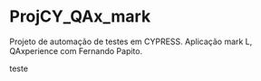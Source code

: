 # ProjCY_QAx_mark
Projeto de automação de testes em CYPRESS. Aplicação mark L, QAxperience com Fernando Papito.

teste
